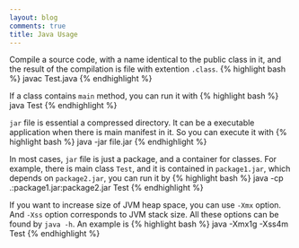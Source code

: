 ```yaml
---
layout: blog
comments: true
title: Java Usage
---
```


Compile a source code, with a name identical to the public class in it, and the result of the compilation is file with extention `.class`.
{% highlight bash %}
javac Test.java
{% endhighlight %}

If a class contains `main` method, you can run it with
{% highlight bash %}
java Test
{% endhighlight %}

`jar` file is essential a compressed directory. It can be a executable application when there is main manifest in it. So you can execute it with
{% highlight bash %}
java -jar file.jar
{% endhighlight %}

In most cases, `jar` file is just a package, and a container for classes. For example, there is main class `Test`, and it is contained in `package1.jar`, which depends on `package2.jar`, you can run it by
{% highlight bash %}
java -cp .:package1.jar:package2.jar Test
{% endhighlight %}

If you want to increase size of JVM heap space, you can use `-Xmx` option. And `-Xss` option corresponds to JVM stack size. All these options can be found by `java -h`. An example is 
{% highlight bash %}
java -Xmx1g -Xss4m Test
{% endhighlight %}

